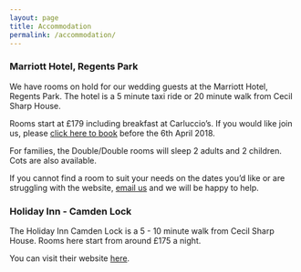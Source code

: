 ```yaml
---
layout: page
title: Accommodation
permalink: /accommodation/
---
```


### Marriott Hotel, Regents Park

We have rooms on hold for our wedding guests at the Marriott Hotel, Regents Park. The hotel is a 5 minute taxi ride or 20 minute walk from Cecil Sharp House.

Rooms start at £179 including breakfast at Carluccio’s. If you would like join us, please [click here to book](http://www.marriott.com/meeting-event-hotels/group-corporate-travel/groupCorp.mi?resLinkData=Sian%20and%20Max%20Wedding%20Rooms%5ELONRP%60i4zi4za%7Ci4zi4zb%7Ci4zi4zd%60179.00%60GBP%60false%604%606/1/18%606/4/18%604/6/18&app=resvlink&stop_mobi=yes) before the 6th April 2018.

For families, the Double/Double rooms will sleep 2 adults and 2 children. Cots are also available. 

If you cannot find a room to suit your needs on the dates you’d like or are struggling with the website, [email us](mailto:sianandmax@gmail.com) and we will be happy to help. 

### Holiday Inn - Camden Lock

The Holiday Inn Camden Lock is a 5 - 10 minute walk from Cecil Sharp House. Rooms here start from around £175 a night.

You can visit their website [here](https://hicamdenlock.co.uk/).

